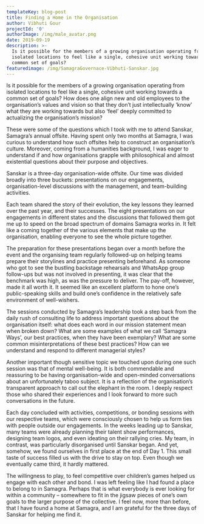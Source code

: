 ```yaml
---
templateKey: blog-post
title: Finding a Home in the Organisation
author: Vibhuti Gour
projectId: '0'
authorImage: /img/male_avatar.png
date: 2019-09-19
description: >-
  Is it possible for the members of a growing organisation operating from
  isolated locations to feel like a single, cohesive unit working towards a
  common set of goals?
featuredimage: /img/SamagraGovernace-Vibhuti-Sanskar.jpg
---
```

<p class='has-drop-cap'>Is it possible for the members of a growing organisation operating from isolated locations to feel like a single, cohesive unit working towards a common set of goals? How does one align new and old employees to the organisation&rsquo;s values and vision so that they don&rsquo;t just intellectually &lsquo;know&rsquo; what they are working towards but also &lsquo;feel&rsquo; deeply committed to actualizing the organisation&rsquo;s mission?</p> <p>These were some of the questions which I took with me to attend Sanskar, Samagra&rsquo;s annual offsite. Having spent only two months at Samagra, I was curious to understand how such offsites help to construct an organisation&rsquo;s culture. Moreover, coming from a humanities background, I was eager to understand if and how organisations grapple with philosophical and almost existential questions about their purpose and objectives.</p> <p>Sanskar is a three-day organisation-wide offsite. Our time was divided broadly into three buckets: presentations on our engagements, organisation-level discussions with the management, and team-building activities.</p> <p>Each team shared the story of their evolution, the key lessons they learned over the past year, and their successes. The eight presentations on our engagements in different states and the discussions that followed them got me up to speed on the broad spectrum of domains Samagra works in. It felt like a coming together of the various elements that make up the organisation, enabling everyone to see the whole picture together.</p> <p>The preparation for these presentations began over a month before the event and the organising team regularly followed-up on helping teams prepare their storylines and practice presenting beforehand. As someone who got to see the bustling backstage rehearsals and WhatsApp group follow-ups but was not involved in presenting, it was clear that the benchmark was high, as was the pressure to deliver. The pay-off, however, made it all worth it. It seemed like an excellent platform to hone one&rsquo;s public-speaking skills and build one&rsquo;s confidence in the relatively safe environment of well-wishers.</p> <p>The sessions conducted by Samagra&rsquo;s leadership took a step back from the daily rush of consulting life to address important questions about the organisation itself: what does each word in our mission statement mean when broken down? What are some examples of what we call &lsquo;Samagra Ways&rsquo;, our best practices, when they have been exemplary? What are some common misinterpretations of these best practices? How can we understand and respond to different managerial styles?</p> <p>Another important though sensitive topic we touched upon during one such session was that of mental well-being. It is both commendable and reassuring to be having organisation-wide and open-minded conversations about an unfortunately taboo subject. It is a reflection of the organisation&rsquo;s transparent approach to call out the elephant in the room. I deeply respect those who shared their experiences and I look forward to more such conversations in the future.</p> <p>Each day concluded with activities, competitions, or bonding sessions with our respective teams, which were consciously chosen to help us form ties with people outside our engagements. In the weeks leading up to Sanskar, many teams were already planning their talent show performances, designing team logos, and even ideating on their rallying cries. My team, in contrast, was particularly disorganised until Sanskar began. And yet, somehow, we found ourselves in first place at the end of Day 1. This small taste of success filled us with the drive to stay on top. Even though we eventually came third, it hardly mattered.</p> <p>The willingness to play, to feel competitive over children&rsquo;s games helped us engage with each other and bond. I was left feeling like I had found a place to belong to in Samagra. Perhaps that is what everybody is ever looking for within a community &ndash; somewhere to fit in the jigsaw pieces of one&rsquo;s own goals to the larger purpose of the collective. I feel now, more than before, that I have found a home at Samagra, and I am grateful for the three days of Sanskar for helping me find it.</p>
